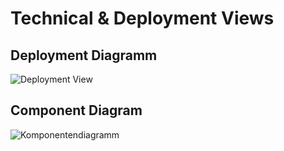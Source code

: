 Technical & Deployment Views
===================

Deployment Diagramm
-----------------------

![Deployment View](images/Deploymentview.drawio)

Component Diagram
-----------------------

![Komponentendiagramm](images/Component_Diagram.drawio)

